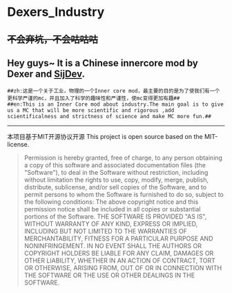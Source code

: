 # Dexers_Industry
~~不会弃坑，不会咕咕咕~~
---
Hey guys~ It is a **Chinese innercore mod** by Dexer and [SijDev](https://github.com/Sij-modpe). 
---
    ##zh:这是一个关于工业，物理的一个Inner core mod，最主要的目的是为了使我们有一个更科学严谨的mc，并且加入了科学的趣味性和严谨性，使mc变得更加有趣##
    ##en:This is an Inner Core mod about industry.The main goal is to give us a MC that will be more scientific and rigorous ,add scientificalness and strictness of science and make MC more fun.##
---
本项目基于MIT开源协议开源
This project is open source based on the MIT-license.
>Permission is hereby granted, free of charge, to any person obtaining a copy
of this software and associated documentation files (the "Software"), to deal
in the Software without restriction, including without limitation the rights
to use, copy, modify, merge, publish, distribute, sublicense, and/or sell
copies of the Software, and to permit persons to whom the Software is
furnished to do so, subject to the following conditions:
The above copyright notice and this permission notice shall be included in all
copies or substantial portions of the Software.
THE SOFTWARE IS PROVIDED "AS IS", WITHOUT WARRANTY OF ANY KIND, EXPRESS OR
IMPLIED, INCLUDING BUT NOT LIMITED TO THE WARRANTIES OF MERCHANTABILITY,
FITNESS FOR A PARTICULAR PURPOSE AND NONINFRINGEMENT. IN NO EVENT SHALL THE
AUTHORS OR COPYRIGHT HOLDERS BE LIABLE FOR ANY CLAIM, DAMAGES OR OTHER
LIABILITY, WHETHER IN AN ACTION OF CONTRACT, TORT OR OTHERWISE, ARISING FROM,
OUT OF OR IN CONNECTION WITH THE SOFTWARE OR THE USE OR OTHER DEALINGS IN THE
SOFTWARE.
